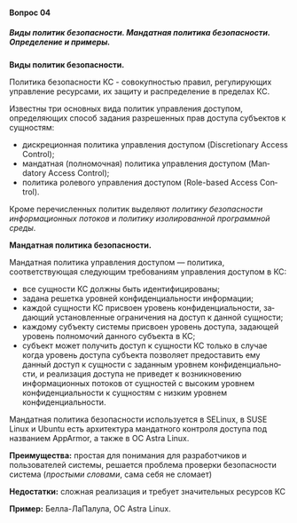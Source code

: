 #### Вопрос 04

##### Виды политик безопасности. Мандатная политика безопасности. Определение и примеры.

**Виды политик безопасности.**

Политика   безопасности КС - совокупно­стью правил, регулирующих управление ресурсами, их защиту и рас­пределение в пределах КС.

Известны три основных   вида   политик   управления   доступом, определяющих  способ  задания  разрешенных  прав  доступа  субъек­тов к сущностям:

* дискреционная политика управления доступом (Discretionary Access Control);
* мандатная (полномочная) политика управления доступом (Man­datory Access Control);
* политика ролевого управления доступом (Role-based Access Con­trol).

Кроме перечисленных политик выделяют *политику безопасности информационных потоков* и *политику изолированной программной среды*.

**Мандатная политика безопасности.**

Мандатная политика управления досту­пом — политика, соответствующая следующим требованиям управ­ления доступом в КС:

* все сущности КС должны быть идентифицированы;
* задана решетка уровней конфиденциальности информации;
* каждой сущности КС присвоен уровень конфиденциальности, за­дающий установленные ограничения на доступ к данной сущ­ности;
* каждому субъекту системы присвоен уровень доступа, задающей уровень полномочий данного субъекта в КС;
* субъект может получить доступ к сущности КС только в случае когда уровень доступа субъекта позволяет предоставить ему данный  доступ  к  сущности  с  заданным уровнем  конфиденциально­сти, и реализация доступа не приведет к возникновению информационных потоков от сущностей с высоким уровнем конфиден­циальности к сущностям с низким уровнем конфиденциальности.

Мандатная политика безопасности используется в SELinux, в SUSE Linux и Ubuntu есть архитектура мандатного контроля доступа под названием AppArmor, а также в ОС Astra Linux.

**Преимущества:** простая для понимания для разработчиков и пользователей системы, решается проблема проверки безопасности система (*простыми словами*, сама себя не сломает)

**Недостатки:** сложная реализация и требует значительных ресурсов КС

**Пример:** Белла-ЛаПалула, OC Astra Linux.
